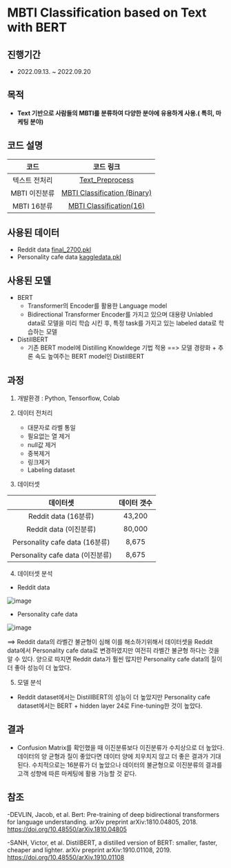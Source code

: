 # MBTI Classification based on Text with BERT
 
## 진행기간 
- 2022.09.13. ~ 2022.09.20

## 목적
- **Text 기반으로 사람들의 MBTI를 분류하여 다양한 분야에 유용하게 사용.( 특히, 마케팅 분야)**  
          
## 코드 설명

   
코드     | 코드 링크   | 
:-------:|:-----------:|
텍스트 전처리|[Text_Preprocess](https://github.com/AliceecilA93/MBTI-Classification-based-on-Text-with-BERT/blob/main/Text_Preprocess.ipynb)|         
MBTI 이진분류 | [MBTI Classification (Binary)](https://github.com/AliceecilA93/MBTI-Classification-based-on-Text-with-BERT/blob/main/MBTI%20Classification%20(Binary_Kaggle).ipynb)|
MBTI 16분류| [MBTI Classification(16)](https://github.com/AliceecilA93/MBTI-Classification-based-on-Text-with-BERT/blob/main/MBTI%20Classification(16_Kaggle).ipynb)|   Confusion Matrix| [MBTI Confusion Matrix](https://github.com/AliceecilA93/MBTI-Classification-based-on-Text-with-BERT/blob/main/MBTI_Confustion%20matrix.ipynb) |        Wordcloud| [MBTI Wordcloud](https://github.com/AliceecilA93/MBTI-Classification-based-on-Text-with-BERT/blob/main/MBTI_Wordcloud.ipynb)|          


## 사용된 데이터  

- Reddit data [final_2700.pkl](https://drive.google.com/uc?id=1--Kj5WvDiNmwzYwPp4L12LMuCqP0xqJU)
- Personality cafe data [kaggledata.pkl](https://drive.google.com/uc?id=1NmSV5Oaa2UIrSloWEQGgNvRyBRIDYNdA)

## 사용된 모델 

- BERT 
  * Transformer의 Encoder를 활용한 Language model 
  * Bidirectional Transformer Encoder를 가지고 있으며 대용량 Unlabled data로 모델을 미리 학습 시킨 후, 특정 task를 가지고 있는 labeled data로 학습하는 모델 
- DistillBERT
  * 기존 BERT model에 Distilling Knowldege 기법 적용 
    ==> 모델 경량화 + 추론 속도 높여주는 BERT model인 DistillBERT


## 과정  

 1. 개발환경 : Python, Tensorflow, Colab
 
 2. 데이터 전처리
     - 대문자로 라벨 통일 
     - 필요없는 열 제거 
     - null값 제거 
     - 중복제거 
     - 링크제거
     - Labeling dataset  

 3. 데이터셋
   
 데이터셋 | 데이터 갯수 | 
 :-------:|:-----------:|
 Reddit data (16분류)| 43,200 |         
 Reddit data (이진분류) | 80,000 |       
 Personality cafe data (16분류) | 8,675 |         
 Personality cafe data (이진분류)| 8,675 |        


 4. 데이터셋 분석
  
  - Reddit data
  
 ![image](https://user-images.githubusercontent.com/112064534/207056926-e59eaeab-7ab6-42b9-81ea-85bb9e1f8aa7.png)
 
  - Personality cafe data
  
![image](https://user-images.githubusercontent.com/112064534/207057062-fcad37af-0f87-4d72-8440-6c2966148573.png)

 ==> Reddit data의 라벨간 불균형이 심해 이를 해소하기위해서 데이터셋을 Reddit data에서 Personality cafe data로 변경하였지만 여전히 라벨간 불균형 하다는 것을 알 수 있다. 양으로 따지면 Reddit data가 훨씬 많지만 Personality cafe data의 질이 더 좋아 성능이 더 높았다. 
 
 
 5. 모델 분석 
 - Reddit dataset에서는 DistillBERT의 성능이 더 높았지만 Personality cafe dataset에서는 BERT + hidden layer 24로 Fine-tuning한 것이 높았다. 
 

## 결과
- Confusion Matrix를 확인했을 때 이진분류보다 이진분류가 수치상으로 더 높았다. 데이터의 양 균형과 질이 좋았다면 데이터 양에 치우치지 않고 더 좋은 결과가 기대된다. 수치적으로는 16분류가 더 높았으나 데이터의 불균형으로 이진분류의 결과를 고객 성향에 따른 마케팅에 활용 가능할 것 같다.  
    


## 참조
-DEVLIN, Jacob, et al. Bert: Pre-training of deep bidirectional transformers for language understanding. arXiv preprint arXiv:1810.04805, 2018.
https://doi.org/10.48550/arXiv.1810.04805 

-SANH, Victor, et al. DistilBERT, a distilled version of BERT: smaller, faster, cheaper and lighter. arXiv preprint arXiv:1910.01108, 2019.
https://doi.org/10.48550/arXiv.1910.01108 

